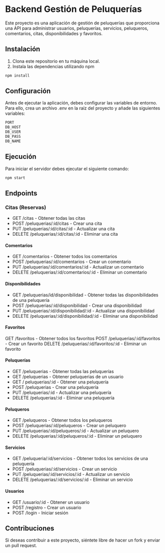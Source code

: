 # Backend Gestión de Peluquerías

Este proyecto es una aplicación de gestión de peluquerías que proporciona una API para administrar usuarios, peluquerías, servicios, peluqueros, comentarios, citas, disponibilidades y favoritos.

## Instalación

1. Clona este repositorio en tu máquina local.
2. Instala las dependencias utilizando npm

```bash
npm install
```

## Configuración

Antes de ejecutar la aplicación, debes configurar las variables de entorno. Para ello, crea un archivo .env en la raíz del proyecto y añade las siguientes variables:

```bash
PORT
DB_HOST
DB_USER
DB_PASS
DB_NAME
```

## Ejecución

Para iniciar el servidor debes ejecutar el siguiente comando:

```bash
npm start
```

## Endpoints

### Citas (Reservas)

- GET /citas - Obtener todas las citas
- POST /peluquerias/:id/citas - Crear una cita
- PUT /peluquerias/:id/citas/:id - Actualizar una cita
- DELETE /peluquerias/:id/citas/:id - Eliminar una cita

#### Comentarios

- GET /comentarios - Obtener todos los comentarios
- POST /peluquerias/:id/comentarios - Crear un comentario
- PUT /peluquerias/:id/comentarios/:id - Actualizar un comentario
- DELETE /peluquerias/:id/comentarios/:id - Eliminar un comentario

#### Disponibilidades

- GET /peluquerias/id/disponibilidad - Obtener todas las disponibilidades de una peluquería
- POST /peluquerias/:id/disponibilidad - Crear una disponibilidad
- PUT /peluquerias/:id/disponibilidad/:id - Actualizar una disponibilidad
- DELETE /peluquerias/:id/disponibilidad/:id - Eliminar una disponibilidad

#### Favoritos

GET /favoritos - Obtener todos los favoritos
POST /peluquerias/:id/favoritos - Crear un favorito
DELETE /peluquerias/:id/favoritos/:id - Eliminar un favorito

#### Peluquerías

- GET /peluquerias - Obtener todas las peluquerías
- GET /peluquerias - Obtener peluquerias de un usuario
- GET / peluquerias/:id - Obtener una peluquería
- POST /peluquerias - Crear una peluquería
- PUT /peluquerias/:id - Actualizar una peluquería
- DELETE /peluquerias/:id - Eliminar una peluquería

#### Peluqueros

- GET /peluqueros - Obtener todos los peluqueros
- POST /peluquerias/:id/peluqueros - Crear un peluquero
- PUT /peluquerias/:id/peluqueros/:id - Actualizar un peluquero
- DELETE /peluquerias/:id/peluqueros/:id - Eliminar un peluquero

#### Servicios

- GET /peluqueria/:id/servicios - Obtener todos los servicios de una peluquería
- POST /peluquerias/:id/servicios - Crear un servicio
- PUT /peluquerias/:id/servicios/:id - Actualizar un servicio
- DELETE /peluquerias/:id/servicios/:id - Eliminar un servicio

#### Usuarios

- GET /usuario/:id - Obtener un usuario
- POST /registro - Crear un usuario
- POST /login - Iniciar sesión

## Contribuciones

Si deseas contribuir a este proyecto, siéntete libre de hacer un fork y enviar un pull request.
